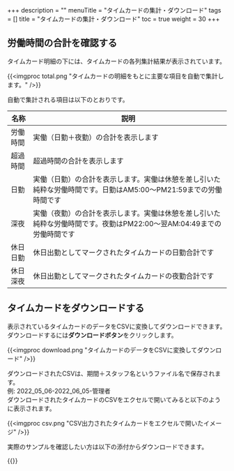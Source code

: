 +++
description = ""
menuTitle = "タイムカードの集計・ダウンロード"
tags = []
title = "タイムカードの集計・ダウンロード"
toc = true
weight = 30
+++


## 労働時間の合計を確認する

タイムカード明細の下には、タイムカードの各列集計結果が表示されています。

{{<imgproc total.png "タイムカードの明細をもとに主要な項目を自動で集計します。" />}}

自動で集計される項目は以下のとおりです。

|名称|説明|
|---|---|
|労働時間|実働（日勤＋夜勤）の合計を表示します|
|超過時間|超過時間の合計を表示します|
|日勤|実働（日勤）の合計を表示します。実働は休憩を差し引いた純粋な労働時間です。日勤はAM5:00〜PM21:59までの労働時間です|
|深夜|実働（夜勤）の合計を表示します。実働は休憩を差し引いた純粋な労働時間です。夜勤はPM22:00〜翌AM:04:49までの労働時間です|
|休日日勤|休日出勤としてマークされたタイムカードの日勤合計です|
|休日深夜|休日出勤としてマークされたタイムカードの夜勤合計です|

## タイムカードをダウンロードする

表示されているタイムカードのデータをCSVに変換してダウンロードできます。
ダウンロードするには**ダウンロードボタン**をクリックします。

{{<imgproc download.png "タイムカードのデータをCSVに変換してダウンロード" />}}

ダウンロードされたCSVは、期間＋スタッフ名というファイル名で保存されます。  
例: 2022_05_06-2022_06_05-管理者  
ダウンロードされたタイムカードのCSVをエクセルで開いてみると以下のように表示されます。

{{<imgproc csv.png "CSV出力されたタイムカードをエクセルで開いたイメージ" />}}

実際のサンプルを確認したい方は以下の添付からダウンロードできます。

{{<attachments style="orange" />}}
